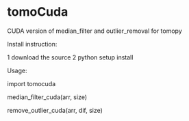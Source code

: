 # tomoCuda

CUDA version of median_filter and outlier_removal for tomopy

Install instruction:

1 download the source 
2 python setup install

Usage:

import tomocuda

median_filter_cuda(arr, size)

remove_outlier_cuda(arr, dif, size)

